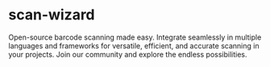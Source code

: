 # scan-wizard
Open-source barcode scanning made easy. Integrate seamlessly in multiple languages and frameworks for versatile, efficient, and accurate scanning in your projects. Join our community and explore the endless possibilities.
